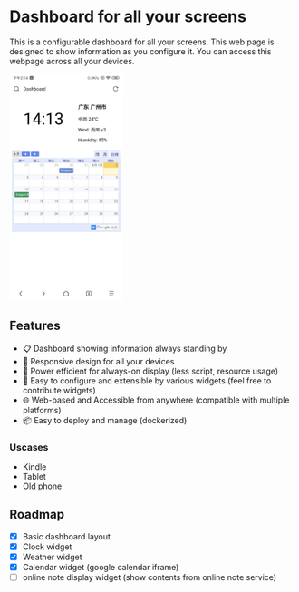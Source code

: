 # Dashboard for all your screens

This is a configurable dashboard for all your screens. This web page is designed to show information as you configure it. You can access this webpage across all your devices.

<img src="image.png" alt="Xiaomi Mix 2S" width="200"/>

## Features

- 📋 Dashboard showing information always standing by
- 📱 Responsive design for all your devices
- 🔋 Power efficient for always-on display (less script, resource usage)
- 🔧 Easy to configure and extensible by various widgets (feel free to contribute widgets)
- 🌐 Web-based and Accessible from anywhere (compatible with multiple platforms)
- 📦 Easy to deploy and manage (dockerized)

### Uscases

- Kindle
- Tablet
- Old phone

## Roadmap

- [x] Basic dashboard layout
- [x] Clock widget
- [x] Weather widget
- [x] Calendar widget (google calendar iframe)
- [ ] online note display widget (show contents from online note service)
